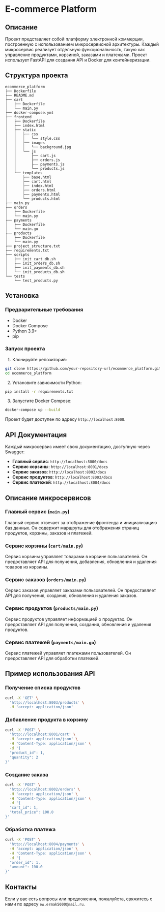 # E-commerce Platform

## Описание

Проект представляет собой платформу электронной коммерции, построенную с использованием микросервисной архитектуры. Каждый микросервис реализует отдельную функциональность, такую как управление продуктами, корзиной, заказами и платежами. Проект использует FastAPI для создания API и Docker для контейнеризации.

## Структура проекта

```plaintext
ecommerce_platform
├── Dockerfile
├── README.md
├── cart
│   ├── Dockerfile
│   └── main.py
├── docker-compose.yml
├── frontend
│   ├── Dockerfile
│   ├── index.html
│   ├── static
│   │   ├── css
│   │   │   └── style.css
│   │   ├── images
│   │   │   └── background.jpg
│   │   └── js
│   │       ├── cart.js
│   │       ├── orders.js
│   │       ├── payments.js
│   │       └── products.js
│   └── templates
│       ├── base.html
│       ├── cart.html
│       ├── index.html
│       ├── orders.html
│       ├── payments.html
│       └── products.html
├── main.py
├── orders
│   ├── Dockerfile
│   └── main.py
├── payments
│   ├── Dockerfile
│   └── main.go
├── products
│   ├── Dockerfile
│   └── main.py
├── project_structure.txt
├── requirements.txt
├── scripts
│   ├── init_cart_db.sh
│   ├── init_orders_db.sh
│   ├── init_payments_db.sh
│   └── init_products_db.sh
└── tests
    └── test_products.py
```

## Установка

### Предварительные требования

- Docker
- Docker Compose
- Python 3.9+
- pip

### Запуск проекта

1. Клонируйте репозиторий:

```bash
git clone https://github.com/your-repository-url/ecommerce_platform.git
cd ecommerce_platform
```

2. Установите зависимости Python:

```bash
pip install -r requirements.txt
```

3. Запустите Docker Compose:

```bash
docker-compose up --build
```

Проект будет доступен по адресу `http://localhost:8000`.

## API Документация

Каждый микросервис имеет свою документацию, доступную через Swagger:

- **Главный сервис**: `http://localhost:8000/docs`
- **Сервис корзины**: `http://localhost:8001/docs`
- **Сервис заказов**: `http://localhost:8002/docs`
- **Сервис продуктов**: `http://localhost:8003/docs`
- **Сервис платежей**: `http://localhost:8004/docs`

## Описание микросервисов

### Главный сервис (`main.py`)

Главный сервис отвечает за отображение фронтенда и инициализацию баз данных. Он содержит маршруты для отображения страниц продуктов, корзины, заказов и платежей.

### Сервис корзины (`cart/main.py`)

Сервис корзины управляет товарами в корзине пользователей. Он предоставляет API для получения, добавления, обновления и удаления товаров из корзины.

### Сервис заказов (`orders/main.py`)

Сервис заказов управляет заказами пользователей. Он предоставляет API для получения, создания, обновления и удаления заказов.

### Сервис продуктов (`products/main.py`)

Сервис продуктов управляет информацией о продуктах. Он предоставляет API для получения, создания, обновления и удаления продуктов.

### Сервис платежей (`payments/main.go`)

Сервис платежей управляет платежами пользователей. Он предоставляет API для обработки платежей.

## Пример использования API

### Получение списка продуктов

```bash
curl -X 'GET' \
  'http://localhost:8003/products' \
  -H 'accept: application/json'
```

### Добавление продукта в корзину

```bash
curl -X 'POST' \
  'http://localhost:8001/cart' \
  -H 'accept: application/json' \
  -H 'Content-Type: application/json' \
  -d '{
  "product_id": 1,
  "quantity": 2
}'
```

### Создание заказа

```bash
curl -X 'POST' \
  'http://localhost:8002/orders' \
  -H 'accept: application/json' \
  -H 'Content-Type: application/json' \
  -d '{
  "cart_id": 1,
  "total_price": 100.0
}'
```

### Обработка платежа

```bash
curl -X 'POST' \
  'http://localhost:8004/payments' \
  -H 'accept: application/json' \
  -H 'Content-Type: application/json' \
  -d '{
  "order_id": 1,
  "amount": 100.0
}'
```

## Контакты

Если у вас есть вопросы или предложения, пожалуйста, свяжитесь с нами по адресу `ew.ermak5000@mail.ru`.
